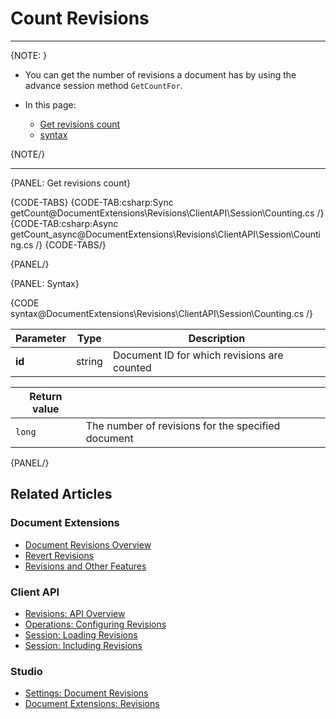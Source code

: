 # Count Revisions

---

{NOTE: }

* You can get the number of revisions a document has by using the advance session method `GetCountFor`.

* In this page:  
   * [Get revisions count](../../../../document-extensions/revisions/client-api/session/counting#get-revisions-count)
   * [syntax](../../../../document-extensions/revisions/client-api/session/counting#syntax)

{NOTE/}

---

{PANEL: Get revisions count}

{CODE-TABS}
{CODE-TAB:csharp:Sync getCount@DocumentExtensions\Revisions\ClientAPI\Session\Counting.cs /}
{CODE-TAB:csharp:Async getCount_async@DocumentExtensions\Revisions\ClientAPI\Session\Counting.cs /}
{CODE-TABS/}

{PANEL/}

{PANEL: Syntax}

{CODE syntax@DocumentExtensions\Revisions\ClientAPI\Session\Counting.cs /}

| Parameter | Type | Description |
| - | - | - |
| **id** | string | Document ID for which revisions are counted |

| Return value | |
| - | - |
| `long` | The number of revisions for the specified document |

{PANEL/}

## Related Articles

### Document Extensions

* [Document Revisions Overview](../../../../document-extensions/revisions/overview)  
* [Revert Revisions](../../../../document-extensions/revisions/revert-revisions)  
* [Revisions and Other Features](../../../../document-extensions/revisions/revisions-and-other-features)  

### Client API

* [Revisions: API Overview](../../../../document-extensions/revisions/client-api/overview)  
* [Operations: Configuring Revisions](../../../../document-extensions/revisions/client-api/operations/configure-revisions)  
* [Session: Loading Revisions](../../../../document-extensions/revisions/client-api/session/loading)  
* [Session: Including Revisions](../../../../document-extensions/revisions/client-api/session/including)  

### Studio

* [Settings: Document Revisions](../../../../studio/database/settings/document-revisions)  
* [Document Extensions: Revisions](../../../../studio/database/document-extensions/revisions)  

